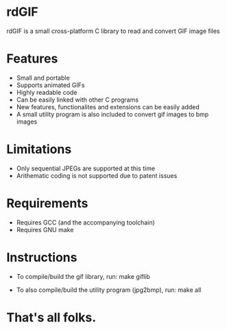 # rdGIF
rdGIF is a small cross-platform C library to read and convert GIF image files

# Features
+ Small and portable
+ Supports animated GIFs
+ Highly readable code
+ Can be easily linked with other C programs
+ New features, functionalites and extensions can be easily added
+ A small utility program is also included to convert gif images to bmp images

# Limitations
- Only sequential JPEGs are supported at this time
- Arithematic coding is not supported due to patent issues

# Requirements
* Requires GCC (and the accompanying toolchain)
* Requires GNU make

# Instructions
* To compile/build the gif library, run:
make giflib

* To also compile/build the utility program (jpg2bmp), run:
make all

# That's all folks.
